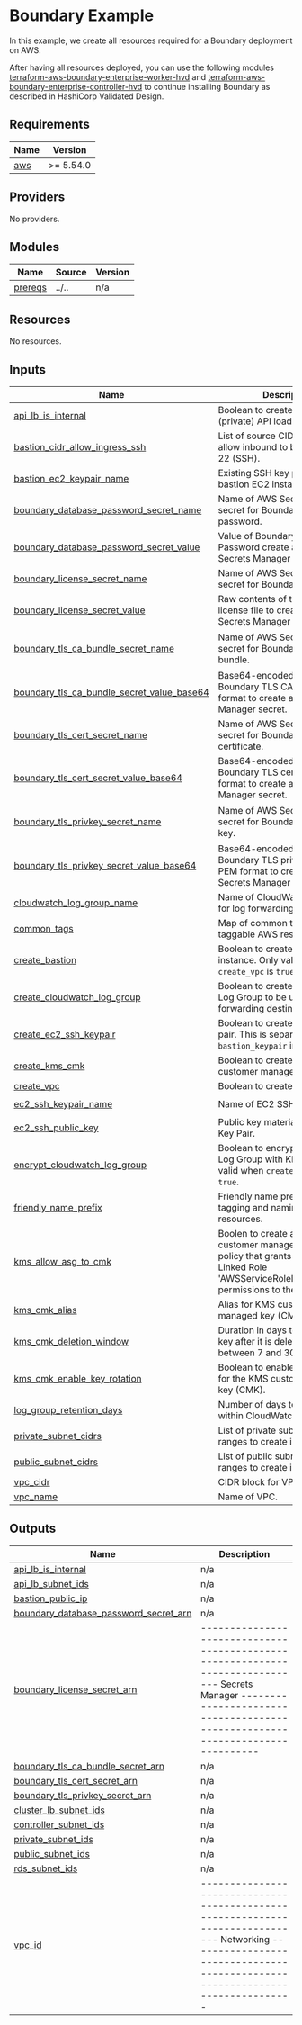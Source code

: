 # Boundary Example

In this example, we create all resources required for a Boundary deployment on AWS.

After having all resources deployed, you can use the following modules [terraform-aws-boundary-enterprise-worker-hvd](https://github.com/hashicorp/terraform-aws-boundary-enterprise-worker-hvd) and [terraform-aws-boundary-enterprise-controller-hvd](https://github.com/hashicorp/terraform-aws-boundary-enterprise-controller-hvd) to continue installing Boundary as described in HashiCorp Validated Design.
<!-- BEGIN_TF_DOCS -->
## Requirements

| Name | Version |
|------|---------|
| <a name="requirement_aws"></a> [aws](#requirement\_aws) | >= 5.54.0 |

## Providers

No providers.

## Modules

| Name | Source | Version |
|------|--------|---------|
| <a name="module_prereqs"></a> [prereqs](#module\_prereqs) | ../.. | n/a |

## Resources

No resources.

## Inputs

| Name | Description | Type | Default | Required |
|------|-------------|------|---------|:--------:|
| <a name="input_api_lb_is_internal"></a> [api\_lb\_is\_internal](#input\_api\_lb\_is\_internal) | Boolean to create an internal (private) API load balancer. | `bool` | `true` | no |
| <a name="input_bastion_cidr_allow_ingress_ssh"></a> [bastion\_cidr\_allow\_ingress\_ssh](#input\_bastion\_cidr\_allow\_ingress\_ssh) | List of source CIDR ranges to allow inbound to bastion on port 22 (SSH). | `list(string)` | `[]` | no |
| <a name="input_bastion_ec2_keypair_name"></a> [bastion\_ec2\_keypair\_name](#input\_bastion\_ec2\_keypair\_name) | Existing SSH key pair to use for bastion EC2 instance. | `string` | `null` | no |
| <a name="input_boundary_database_password_secret_name"></a> [boundary\_database\_password\_secret\_name](#input\_boundary\_database\_password\_secret\_name) | Name of AWS Secrets Manager secret for Boundary database password. | `string` | `"boundary-database-password"` | no |
| <a name="input_boundary_database_password_secret_value"></a> [boundary\_database\_password\_secret\_value](#input\_boundary\_database\_password\_secret\_value) | Value of Boundary Database Password create as AWS Secrets Manager secret. | `string` | `null` | no |
| <a name="input_boundary_license_secret_name"></a> [boundary\_license\_secret\_name](#input\_boundary\_license\_secret\_name) | Name of AWS Secrets Manager secret for Boundary license. | `string` | `"boundary-license"` | no |
| <a name="input_boundary_license_secret_value"></a> [boundary\_license\_secret\_value](#input\_boundary\_license\_secret\_value) | Raw contents of the Boundary license file to create as AWS Secrets Manager secret. | `string` | `null` | no |
| <a name="input_boundary_tls_ca_bundle_secret_name"></a> [boundary\_tls\_ca\_bundle\_secret\_name](#input\_boundary\_tls\_ca\_bundle\_secret\_name) | Name of AWS Secrets Manager secret for Boundary TLS CA bundle. | `string` | `"boundary-tls-ca-bundle-base64"` | no |
| <a name="input_boundary_tls_ca_bundle_secret_value_base64"></a> [boundary\_tls\_ca\_bundle\_secret\_value\_base64](#input\_boundary\_tls\_ca\_bundle\_secret\_value\_base64) | Base64-encoded string value of Boundary TLS CA bundle in PEM format to create as AWS Secrets Manager secret. | `string` | `null` | no |
| <a name="input_boundary_tls_cert_secret_name"></a> [boundary\_tls\_cert\_secret\_name](#input\_boundary\_tls\_cert\_secret\_name) | Name of AWS Secrets Manager secret for Boundary TLS certificate. | `string` | `"boundary-tls-cert-base64"` | no |
| <a name="input_boundary_tls_cert_secret_value_base64"></a> [boundary\_tls\_cert\_secret\_value\_base64](#input\_boundary\_tls\_cert\_secret\_value\_base64) | Base64-encoded string value of Boundary TLS certificate in PEM format to create as AWS Secrets Manager secret. | `string` | `null` | no |
| <a name="input_boundary_tls_privkey_secret_name"></a> [boundary\_tls\_privkey\_secret\_name](#input\_boundary\_tls\_privkey\_secret\_name) | Name of AWS Secrets Manager secret for Boundary TLS private key. | `string` | `"boundary-tls-privkey-base64"` | no |
| <a name="input_boundary_tls_privkey_secret_value_base64"></a> [boundary\_tls\_privkey\_secret\_value\_base64](#input\_boundary\_tls\_privkey\_secret\_value\_base64) | Base64-encoded string value of Boundary TLS private key in PEM format to create as AWS Secrets Manager secret. | `string` | `null` | no |
| <a name="input_cloudwatch_log_group_name"></a> [cloudwatch\_log\_group\_name](#input\_cloudwatch\_log\_group\_name) | Name of CloudWatch Log Group for log forwarding destination. | `string` | `"log-group"` | no |
| <a name="input_common_tags"></a> [common\_tags](#input\_common\_tags) | Map of common tags for all taggable AWS resources. | `map(string)` | `{}` | no |
| <a name="input_create_bastion"></a> [create\_bastion](#input\_create\_bastion) | Boolean to create a bastion EC2 instance. Only valid when `create_vpc` is `true`. | `bool` | `false` | no |
| <a name="input_create_cloudwatch_log_group"></a> [create\_cloudwatch\_log\_group](#input\_create\_cloudwatch\_log\_group) | Boolean to create a Cloud Watch Log Group to be used as a log forwarding destination. | `bool` | `false` | no |
| <a name="input_create_ec2_ssh_keypair"></a> [create\_ec2\_ssh\_keypair](#input\_create\_ec2\_ssh\_keypair) | Boolean to create EC2 SSH key pair. This is separate from the `bastion_keypair` input variable. | `bool` | `false` | no |
| <a name="input_create_kms_cmk"></a> [create\_kms\_cmk](#input\_create\_kms\_cmk) | Boolean to create AWS KMS customer managed key (CMK). | `bool` | `false` | no |
| <a name="input_create_vpc"></a> [create\_vpc](#input\_create\_vpc) | Boolean to create a VPC. | `bool` | `false` | no |
| <a name="input_ec2_ssh_keypair_name"></a> [ec2\_ssh\_keypair\_name](#input\_ec2\_ssh\_keypair\_name) | Name of EC2 SSH key pair. | `string` | `"ec2-keypair"` | no |
| <a name="input_ec2_ssh_public_key"></a> [ec2\_ssh\_public\_key](#input\_ec2\_ssh\_public\_key) | Public key material for EC2 SSH Key Pair. | `string` | `null` | no |
| <a name="input_encrypt_cloudwatch_log_group"></a> [encrypt\_cloudwatch\_log\_group](#input\_encrypt\_cloudwatch\_log\_group) | Boolean to encrypt CloudWatch Log Group with KMS key. Only valid when `create_kms_cmk` is `true`. | `bool` | `false` | no |
| <a name="input_friendly_name_prefix"></a> [friendly\_name\_prefix](#input\_friendly\_name\_prefix) | Friendly name prefix used for tagging and naming AWS resources. | `string` | n/a | yes |
| <a name="input_kms_allow_asg_to_cmk"></a> [kms\_allow\_asg\_to\_cmk](#input\_kms\_allow\_asg\_to\_cmk) | Boolen to create a KMS customer managed key (CMK) policy that grants the Service Linked Role 'AWSServiceRoleForAutoScaling' permissions to the CMK. | `bool` | `true` | no |
| <a name="input_kms_cmk_alias"></a> [kms\_cmk\_alias](#input\_kms\_cmk\_alias) | Alias for KMS customer managed key (CMK). | `string` | `null` | no |
| <a name="input_kms_cmk_deletion_window"></a> [kms\_cmk\_deletion\_window](#input\_kms\_cmk\_deletion\_window) | Duration in days to destroy the key after it is deleted. Must be between 7 and 30 days. | `number` | `7` | no |
| <a name="input_kms_cmk_enable_key_rotation"></a> [kms\_cmk\_enable\_key\_rotation](#input\_kms\_cmk\_enable\_key\_rotation) | Boolean to enable key rotation for the KMS customer managed key (CMK). | `bool` | `false` | no |
| <a name="input_log_group_retention_days"></a> [log\_group\_retention\_days](#input\_log\_group\_retention\_days) | Number of days to retain logs within CloudWatch Log Group. | `number` | `365` | no |
| <a name="input_private_subnet_cidrs"></a> [private\_subnet\_cidrs](#input\_private\_subnet\_cidrs) | List of private subnet CIDR ranges to create in VPC. | `list(string)` | `[]` | no |
| <a name="input_public_subnet_cidrs"></a> [public\_subnet\_cidrs](#input\_public\_subnet\_cidrs) | List of public subnet CIDR ranges to create in VPC. | `list(string)` | `[]` | no |
| <a name="input_vpc_cidr"></a> [vpc\_cidr](#input\_vpc\_cidr) | CIDR block for VPC. | `string` | `null` | no |
| <a name="input_vpc_name"></a> [vpc\_name](#input\_vpc\_name) | Name of VPC. | `string` | `"vpc"` | no |

## Outputs

| Name | Description |
|------|-------------|
| <a name="output_api_lb_is_internal"></a> [api\_lb\_is\_internal](#output\_api\_lb\_is\_internal) | n/a |
| <a name="output_api_lb_subnet_ids"></a> [api\_lb\_subnet\_ids](#output\_api\_lb\_subnet\_ids) | n/a |
| <a name="output_bastion_public_ip"></a> [bastion\_public\_ip](#output\_bastion\_public\_ip) | n/a |
| <a name="output_boundary_database_password_secret_arn"></a> [boundary\_database\_password\_secret\_arn](#output\_boundary\_database\_password\_secret\_arn) | n/a |
| <a name="output_boundary_license_secret_arn"></a> [boundary\_license\_secret\_arn](#output\_boundary\_license\_secret\_arn) | ------------------------------------------------------------------------------ Secrets Manager ------------------------------------------------------------------------------ |
| <a name="output_boundary_tls_ca_bundle_secret_arn"></a> [boundary\_tls\_ca\_bundle\_secret\_arn](#output\_boundary\_tls\_ca\_bundle\_secret\_arn) | n/a |
| <a name="output_boundary_tls_cert_secret_arn"></a> [boundary\_tls\_cert\_secret\_arn](#output\_boundary\_tls\_cert\_secret\_arn) | n/a |
| <a name="output_boundary_tls_privkey_secret_arn"></a> [boundary\_tls\_privkey\_secret\_arn](#output\_boundary\_tls\_privkey\_secret\_arn) | n/a |
| <a name="output_cluster_lb_subnet_ids"></a> [cluster\_lb\_subnet\_ids](#output\_cluster\_lb\_subnet\_ids) | n/a |
| <a name="output_controller_subnet_ids"></a> [controller\_subnet\_ids](#output\_controller\_subnet\_ids) | n/a |
| <a name="output_private_subnet_ids"></a> [private\_subnet\_ids](#output\_private\_subnet\_ids) | n/a |
| <a name="output_public_subnet_ids"></a> [public\_subnet\_ids](#output\_public\_subnet\_ids) | n/a |
| <a name="output_rds_subnet_ids"></a> [rds\_subnet\_ids](#output\_rds\_subnet\_ids) | n/a |
| <a name="output_vpc_id"></a> [vpc\_id](#output\_vpc\_id) | ------------------------------------------------------------------------------ Networking ------------------------------------------------------------------------------ |
<!-- END_TF_DOCS -->
